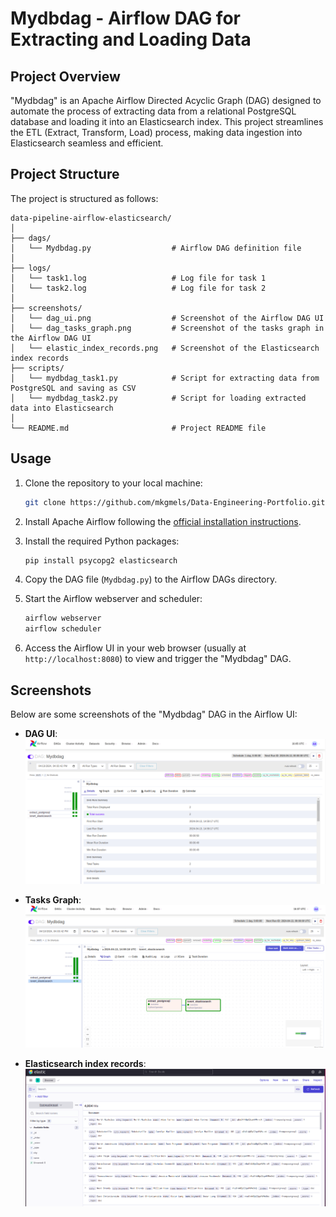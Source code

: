# Mydbdag - Airflow DAG for Extracting and Loading Data

## Project Overview

"Mydbdag" is an Apache Airflow Directed Acyclic Graph (DAG) designed to automate the process of extracting data from a relational PostgreSQL database and loading it into an Elasticsearch index. This project streamlines the ETL (Extract, Transform, Load) process, making data ingestion into Elasticsearch seamless and efficient.

## Project Structure

The project is structured as follows:

```
data-pipeline-airflow-elasticsearch/
│
├── dags/
│   └── Mydbdag.py                  # Airflow DAG definition file
│
├── logs/
│   └── task1.log                   # Log file for task 1
│   └── task2.log                   # Log file for task 2
│
├── screenshots/
│   └── dag_ui.png                  # Screenshot of the Airflow DAG UI
│   └── dag_tasks_graph.png         # Screenshot of the tasks graph in the Airflow DAG UI
│   └── elastic_index_records.png   # Screenshot of the Elasticsearch index records
├── scripts/
│   └── mydbdag_task1.py            # Script for extracting data from PostgreSQL and saving as CSV
│   └── mydbdag_task2.py            # Script for loading extracted data into Elasticsearch
│
└── README.md                       # Project README file
```

## Usage

1. Clone the repository to your local machine:

   ```bash
   git clone https://github.com/mkgmels/Data-Engineering-Portfolio.git
   ```

2. Install Apache Airflow following the [official installation instructions](https://airflow.apache.org/docs/apache-airflow/stable/installation/index.html).

3. Install the required Python packages:

   ```bash
   pip install psycopg2 elasticsearch
   ```

4. Copy the DAG file (`Mydbdag.py`) to the Airflow DAGs directory.

5. Start the Airflow webserver and scheduler:

   ```bash
   airflow webserver 
   airflow scheduler
   ```

6. Access the Airflow UI in your web browser (usually at `http://localhost:8080`) to view and trigger the "Mydbdag" DAG.

## Screenshots

Below are some screenshots of the "Mydbdag" DAG in the Airflow UI:

- **DAG UI**:
  ![DAG UI](screenshots/dag_ui.png)

- **Tasks Graph**:
  ![Tasks Graph](screenshots/dag_tasks_graph.png)

- **Elasticsearch index records**:
  ![Elasticsearch index records](screenshots/elastic_index_records.png)
  
  
